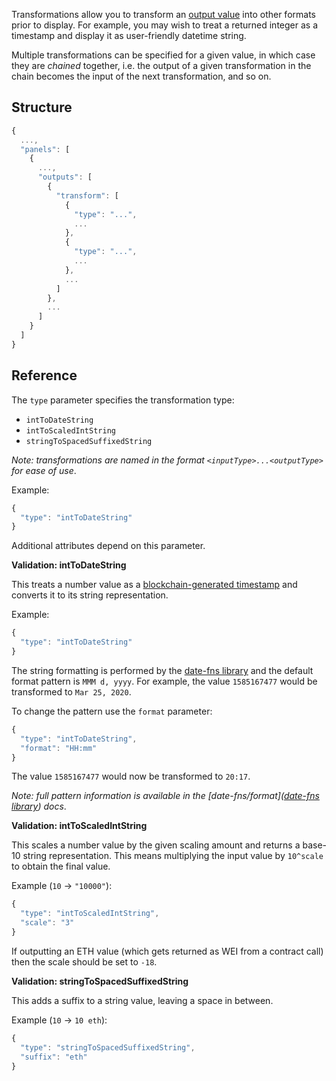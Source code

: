 Transformations allow you to transform an [output value](../Outputs) into other formats prior to display. For example, you may
wish to treat a returned integer as a timestamp and display it as user-friendly datetime string.

Multiple transformations can be specified for a given value, in which case they are _chained_ together,
i.e. the output of a given transformation in the chain becomes the input of the next transformation, and so on.

## Structure

```js
{
  ...,
  "panels": [
    {
      ...,
      "outputs": [
        {
          "transform": [
            {
              "type": "...",
              ...
            },
            {
              "type": "...",
              ...
            },
            ...
          ]
        },
        ...
      ]
    }
  ]
}
```


## Reference

The `type` parameter specifies the transformation type:

* `intToDateString`
* `intToScaledIntString`
* `stringToSpacedSuffixedString`

_Note: transformations are named in the format _`<inputType>...<outputType>`_ for ease of use_.

Example:

```js
{
  "type": "intToDateString"
}
```

Additional attributes depend on this parameter.

**Validation: intToDateString**

This treats a number value as a [blockchain-generated timestamp](https://solidity.readthedocs.io/en/v0.5.3/units-and-global-variables.html)
and converts it to its string representation.

Example:

```js
{
  "type": "intToDateString"
}
```

The string formatting is performed by the [date-fns library](https://date-fns.org/v1.30.1/docs/format) and the default
format pattern is `MMM d, yyyy`. For example, the value `1585167477` would be transformed to `Mar 25, 2020`.

To change the pattern use the `format` parameter:

```js
{
  "type": "intToDateString",
  "format": "HH:mm"
}
```

The value `1585167477` would now be transformed to `20:17`.

_Note: full pattern information is available in the [date-fns/format]([date-fns library](https://date-fns.org/v1.30.1/docs/format)) docs_.

**Validation: intToScaledIntString**

This scales a number value by the given scaling amount and returns a base-10 string representation. This means
multiplying the input value by `10^scale` to obtain the final value.

Example (`10` -> `"10000"`):

```js
{
  "type": "intToScaledIntString",
  "scale": "3"
}
```

If outputting an ETH value (which gets returned as WEI from a contract call) then the scale should be set to `-18`.

**Validation: stringToSpacedSuffixedString**

This adds a suffix to a string value, leaving a space in between.

Example (`10` -> `10 eth`):

```js
{
  "type": "stringToSpacedSuffixedString",
  "suffix": "eth"
}
```




